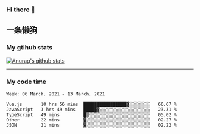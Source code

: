 ### Hi there 👋

## 一条懒狗
<!--
**kiss-me-quickly/kiss-me-quickly** is a ✨ _special_ ✨ repository because its `README.md` (this file) appears on your GitHub profile.

Here are some ideas to get you started:

- 🔭 I’m currently working on ...
- 🌱 I’m currently learning ...
- 👯 I’m looking to collaborate on ...
- 🤔 I’m looking for help with ...
- 💬 Ask me about ...
- 📫 How to reach me: ...
- 😄 Pronouns: ...
- ⚡ Fun fact: ...
-->


### My gtihub stats

[![Anurag's github stats](https://github-readme-stats.vercel.app/api?username=kiss-me-quickly)](https://github.com/anuraghazra/github-readme-stats)

***

### My code time

<!--START_SECTION:waka-->
```text
Week: 06 March, 2021 - 13 March, 2021

Vue.js       10 hrs 56 mins  ████████████████▓░░░░░░░░   66.67 % 
JavaScript   3 hrs 49 mins   █████▓░░░░░░░░░░░░░░░░░░░   23.31 % 
TypeScript   49 mins         █▒░░░░░░░░░░░░░░░░░░░░░░░   05.02 % 
Other        22 mins         ▓░░░░░░░░░░░░░░░░░░░░░░░░   02.27 % 
JSON         21 mins         ▓░░░░░░░░░░░░░░░░░░░░░░░░   02.22 % 
```
<!--END_SECTION:waka-->
